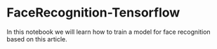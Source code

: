 # FaceRecognition-Tensorflow
In this notebook we will learn how to train a model for face recognition based on this article.
